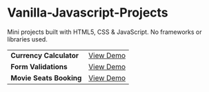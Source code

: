 # Vanilla-Javascript-Projects

Mini projects built with HTML5, CSS & JavaScript. No frameworks or libraries used.

<table align="center">
  <tr>
    <td> <b> Currency Calculator </b> </td>
    <td> <a href="https://monicakorada.github.io/Currency-Calculator/"> View Demo </a> </td>
  </tr>
  <tr>
    <td> <b> Form Validations </b> </td>
    <td> <a href="https://monicakorada.github.io/Form-Validations/"> View Demo </a> </td>
  </tr>
   <tr>
     <td> <b> Movie Seats Booking </b> </td>
    <td> <a href="https://monicakorada.github.io/Movie-Seats-Booking/"> View Demo </a> </td>
  </tr>
</table>
